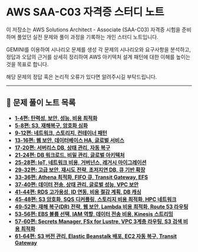 # AWS SAA-C03 자격증 스터디 노트

이 저장소는 AWS Solutions Architect - Associate (SAA-C03) 자격증 시험을 준비하며 풀었던 실전 문제와 풀이 과정을 기록하는 개인 스터디 노트입니다.

GEMINI를 이용하여 시나리오 문제를 생성 각 문제의 시나리오와 요구사항을 분석하고, 정답과 오답의 근거를 상세히 정리하여 AWS 아키텍처 설계 패턴에 대한 이해를 높이는 것을 목표로 합니다.

해당 문제의 정답 혹은 논리적 오류가 있다면 알려주시길 부탁드립니다.

---

## 📝 문제 풀이 노트 목록

* **[1-4편: 탄력성, 보안, 성능, 비용 최적화](./problems/01-04.md)**
* **[5-8편: S3, 재해복구, 암호화 심화](./problems/05-08.md)**
* **[9-12편: 네트워크, 스토리지, 컨테이너 패턴](./problems/09-12.md)**
* **[13-16편: 웹 보안, 데이터베이스 HA, 글로벌 서비스](./problems/13-16.md)**
* **[17-20편: 서버리스 DB, 상태 관리, 자동 복구](./problems/17-20.md)**
* **[21-24편: DB 워크로드, 비밀 관리, 글로벌 아키텍처](./problems/21-24.md)**
* **[25-28편: IoT, 네트워크 비용, 거버넌스, 레거시 마이그레이션](./problems/25-28.md)**
* **[29-32편: 고급 보안, 재시도 전략, 초저지연 DB, 큐 기반 확장](./problems/29-32.md)**
* **[33-36편: Athena 최적화, FIFO 큐, Transit Gateway, EFS](./problems/33-36.md)**
* **[37-40편: 데이터 전송, 상태 관리, 글로벌 성능, VPC 보안](./problems/37-40.md)**
* **[41-44편: RDS 고가용성, ID 연동, 비용 절감 계획, DB 캐싱](./problems/41-44.md)**
* **[45-48편: S3 암호화, SQS 디커플링, 스토리지 비용 최적화, HPC 네트워크](./problems/45-48.md)**
* **[49-52편: 재해 복구(DR) 전략, 웹 보안, Lambda 비용 최적화, Route 53 라우팅](./problems/49-52.md)**
* **[53-56편: EBS 볼륨 선택, IAM 역할, 데이터 전송 비용, Kinesis 스트리밍](./problems/53-56.md)**
* **[57-60편: Secrets Manager, FSx for Lustre, VPC 3계층 라우팅, S3 검색 비용 최적화](./problems/57-60.md)**
* **[61-64편: S3 버전 관리, Elastic Beanstalk 배포, EC2 자동 복구, Transit Gateway](./problems/61-64.md)**